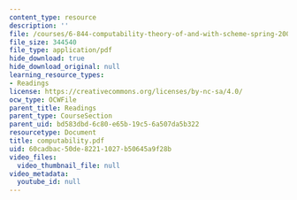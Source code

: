 ```yaml
---
content_type: resource
description: ''
file: /courses/6-844-computability-theory-of-and-with-scheme-spring-2003/60cadbac50de82211027b50645a9f28b_computability.pdf
file_size: 344540
file_type: application/pdf
hide_download: true
hide_download_original: null
learning_resource_types:
- Readings
license: https://creativecommons.org/licenses/by-nc-sa/4.0/
ocw_type: OCWFile
parent_title: Readings
parent_type: CourseSection
parent_uid: bd583dbd-6c80-e65b-19c5-6a507da5b322
resourcetype: Document
title: computability.pdf
uid: 60cadbac-50de-8221-1027-b50645a9f28b
video_files:
  video_thumbnail_file: null
video_metadata:
  youtube_id: null
---
```


